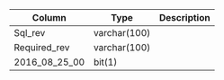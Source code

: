 
Column | Type | Description
--- | --- | ---
Sql_rev | varchar(100) | 
Required_rev | varchar(100) | 
2016_08_25_00 | bit(1) | 
